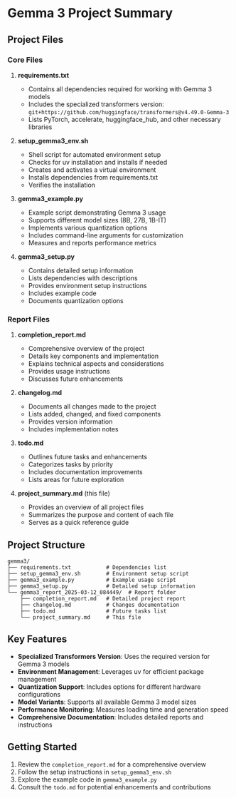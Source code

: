 # Gemma 3 Project Summary

## Project Files

### Core Files

1. **requirements.txt**

   - Contains all dependencies required for working with Gemma 3 models
   - Includes the specialized transformers version: `git+https://github.com/huggingface/transformers@v4.49.0-Gemma-3`
   - Lists PyTorch, accelerate, huggingface_hub, and other necessary libraries

2. **setup_gemma3_env.sh**

   - Shell script for automated environment setup
   - Checks for uv installation and installs if needed
   - Creates and activates a virtual environment
   - Installs dependencies from requirements.txt
   - Verifies the installation

3. **gemma3_example.py**

   - Example script demonstrating Gemma 3 usage
   - Supports different model sizes (8B, 27B, 1B-IT)
   - Implements various quantization options
   - Includes command-line arguments for customization
   - Measures and reports performance metrics

4. **gemma3_setup.py**
   - Contains detailed setup information
   - Lists dependencies with descriptions
   - Provides environment setup instructions
   - Includes example code
   - Documents quantization options

### Report Files

1. **completion_report.md**

   - Comprehensive overview of the project
   - Details key components and implementation
   - Explains technical aspects and considerations
   - Provides usage instructions
   - Discusses future enhancements

2. **changelog.md**

   - Documents all changes made to the project
   - Lists added, changed, and fixed components
   - Provides version information
   - Includes implementation notes

3. **todo.md**

   - Outlines future tasks and enhancements
   - Categorizes tasks by priority
   - Includes documentation improvements
   - Lists areas for future exploration

4. **project_summary.md** (this file)
   - Provides an overview of all project files
   - Summarizes the purpose and content of each file
   - Serves as a quick reference guide

## Project Structure

```
gemma3/
├── requirements.txt           # Dependencies list
├── setup_gemma3_env.sh        # Environment setup script
├── gemma3_example.py          # Example usage script
├── gemma3_setup.py            # Detailed setup information
└── gemma3_report_2025-03-12_084449/  # Report folder
    ├── completion_report.md   # Detailed project report
    ├── changelog.md           # Changes documentation
    ├── todo.md                # Future tasks list
    └── project_summary.md     # This file
```

## Key Features

- **Specialized Transformers Version**: Uses the required version for Gemma 3 models
- **Environment Management**: Leverages uv for efficient package management
- **Quantization Support**: Includes options for different hardware configurations
- **Model Variants**: Supports all available Gemma 3 model sizes
- **Performance Monitoring**: Measures loading time and generation speed
- **Comprehensive Documentation**: Includes detailed reports and instructions

## Getting Started

1. Review the `completion_report.md` for a comprehensive overview
2. Follow the setup instructions in `setup_gemma3_env.sh`
3. Explore the example code in `gemma3_example.py`
4. Consult the `todo.md` for potential enhancements and contributions
